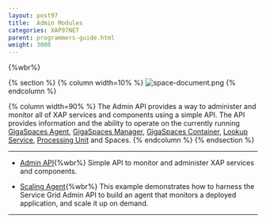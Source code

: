 ```yaml
---
layout: post97
title:  Admin Modules
categories: XAP97NET
parent: programmers-guide.html
weight: 3000
---
```


{%wbr%}


{% section %}
{% column  width=10% %}
![space-document.png](/attachment_files/subject/MonitoringAndManagement.png)
{% endcolumn %}

{% column width=90% %}
The Admin API provides a way to administer and monitor all of XAP services and components using a simple API. The API provides information and the ability to operate on the currently running [GigaSpaces Agent](/product_overview/service-grid.html#gsa), [GigaSpaces Manager](/product_overview/service-grid.html#gsm), [GigaSpaces Container](/product_overview/service-grid.html#gsc), [Lookup Service](/product_overview/service-grid.html#lus), [Processing Unit](./processing-units.html) and Spaces.
{% endcolumn %}
{% endsection %}

<hr/>

- [Admin API](./administration-and-monitoring-api.html){%wbr%}
Simple API to monitor and administer XAP services and components.

- [Scaling Agent](./scaling-agent-example.html){%wbr%}
This example demonstrates how to harness the Service Grid Admin API to build an agent that monitors a deployed application, and scale it up on demand.


<hr/>


